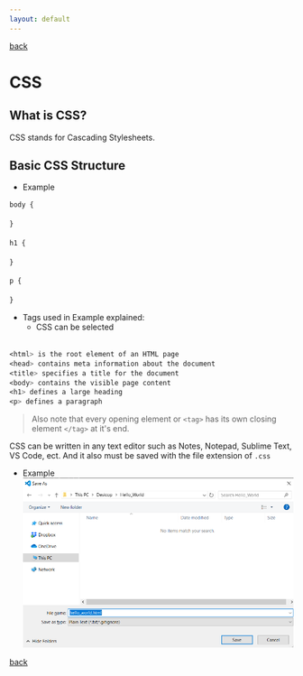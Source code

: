 ```yaml
---
layout: default
---
```


[back](./codes_page.html)

# CSS
## What is CSS?
CSS stands for Cascading Stylesheets. 

## Basic CSS Structure

* Example

```css
body {

}

h1 {

}

p {

}
```

* Tags used in Example explained:
  * CSS can be selected 
  
```css

<html> is the root element of an HTML page
<head> contains meta information about the document
<title> specifies a title for the document
<body> contains the visible page content
<h1> defines a large heading
<p> defines a paragraph
```

> Also note that every opening element or `<tag>` has its own closing element `</tag>` at it's end.

CSS can be written in any text editor such as Notes, Notepad, Sublime Text, VS Code, ect. And it also must be saved with the file extension of `.css`

* Example
![Example](https://github.com/Andres2295/Andres-Torres-Colon/blob/master/Code%20Examples/html_css_js/images/save_example.png)

[back](./codes_page.html)